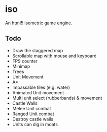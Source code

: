 iso
====

An html5 isometric game engine.

Todo
----
* Draw the staggered map
* Scrollable map with mouse and keyboard
* FPS counter
* Minimap
* Trees
* Unit Movement
* A*
* Impassable tiles (e.g. water)
* Animated Unit movement
* Multi unit select (rubberbands) & movement
* Castle Walls
* Melee Unit combat
* Ranged Unit combat
* Destroy castle walls
* Units can dig in moats
